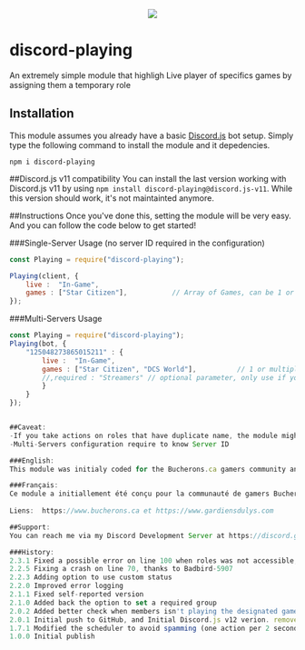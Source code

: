 <p align="center"><a href="https://nodei.co/npm/discord-playing/"><img src="https://nodei.co/npm/discord-playing.png"></a></p>

# discord-playing
An extremely simple module that highligh Live player of specifics games by assigning them a temporary role 

## Installation
This module assumes you already have a basic [Discord.js](https://discord.js.org/#/) bot setup.
Simply type the following command to install the module and it depedencies.
```
npm i discord-playing
``` 

##Discord.js v11 compatibility
You can install the last version working with Discord.js v11 by using `npm install discord-playing@discord.js-v11`.
While this version should work, it's not maintainted anymore.

##Instructions
Once you've done this, setting the module will be very easy.
And you can follow the code  below to get started!

###Single-Server Usage (no server ID required in the configuration)
```js
const Playing = require("discord-playing");

Playing(client, {
	live :  "In-Game",
	games : ["Star Citizen"], 			// Array of Games, can be 1 or multiples format changed on v2.0.0
});
```
###Multi-Servers Usage 

```js
const Playing = require("discord-playing");
Playing(bot, {
	"125048273865015211" : {
		live :  "In-Game",
		games : ["Star Citizen", "DCS World"],          // 1 or multiple games, format changed on v2.0.0
		//,required : "Streamers" // optional parameter, only use if you want to take action on people of a specific role
		}	
	}
});


##Caveat:
-If you take actions on roles that have duplicate name, the module might get confused 
-Multi-Servers configuration require to know Server ID

###English:
This module was initialy coded for the Bucherons.ca gamers community and the Star Citizen Organization "Gardiens du LYS".

###Français:
Ce module a initiallement été conçu pour la communauté de gamers Bucherons.ca, la communauté gaming pour adultes au Québec, et l'organisation des Gardiens du LYS dans Star Citizen.  
  
Liens:  https://www.bucherons.ca et https://www.gardiensdulys.com  

##Support:
You can reach me via my Discord Development Server at https://discord.gg/Tmtjkwz

###History:  
2.3.1 Fixed a possible error on line 100 when roles was not accessible, bumped depedencies version
2.2.5 Fixing a crash on line 70, thanks to Badbird-5907
2.2.3 Adding option to use custom status 
2.2.0 Improved error logging  
2.1.1 Fixed self-reported version  
2.1.0 Added back the option to set a required group  
2.0.2 Added better check when members isn't playing the designated games anymore  
2.0.1 Initial push to GitHub, and Initial Discord.js v12 verion. removed required group option, contact me if you need.  
1.7.1 Modified the scheduler to avoid spamming (one action per 2 seconds max), last v11 compatible version  
1.0.0 Initial publish  

